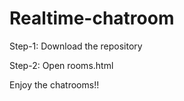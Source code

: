 # Realtime-chatroom

Step-1: Download the repository

Step-2: Open rooms.html

Enjoy the chatrooms!!
